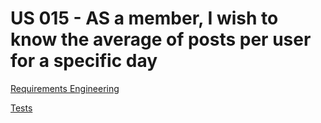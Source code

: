 # US 015 - AS a member, I wish to know the average of posts per user for a specific day

[Requirements Engineering](./01.requirements-engineering/US015.md)

[Tests](02.tests/readme.md)
 